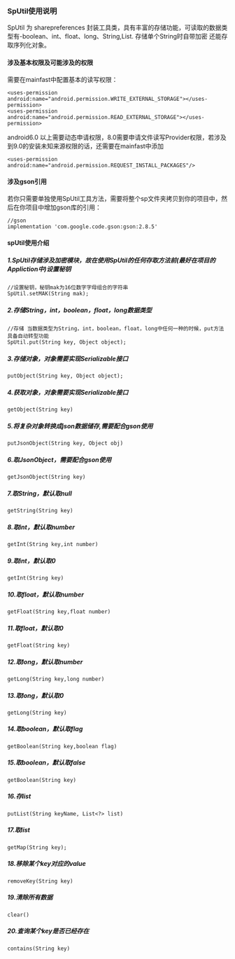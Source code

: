 ### SpUtil使用说明
SpUtil 为 sharepreferences 封装工具类，具有丰富的存储功能，可读取的数据类型有-boolean、int、float、long、String,List. 存储单个String时自带加密
还能存取序列化对象。

#### 涉及基本权限及可能涉及的权限
需要在mainfast中配置基本的读写权限：
```
<uses-permission android:name="android.permission.WRITE_EXTERNAL_STORAGE"></uses-permission>
<uses-permission android:name="android.permission.READ_EXTERNAL_STORAGE"></uses-permission>
```
android6.0 以上需要动态申请权限，8.0需要申请文件读写Provider权限，若涉及到9.0的安装未知来源权限的话，还需要在mainfast中添加
```
<uses-permission android:name="android.permission.REQUEST_INSTALL_PACKAGES"/>
```

#### 涉及gson引用
若你只需要单独使用SpUtil工具方法，需要将整个sp文件夹拷贝到你的项目中，然后在你项目中增加gson库的引用：
```    
//gson
implementation 'com.google.code.gson:gson:2.8.5'
```

#### spUtil使用介绍
##### 1.SpUtil存储涉及加密模块，故在使用SpUtil的任何存取方法前(最好在项目的Appliction中)设置秘钥
```
//设置秘钥，秘钥mak为16位数字字母组合的字符串
SpUtil.setMAK(String mak);
```
##### 2.存储String，int，boolean，float，long数据类型
```
//存储 当数据类型为String，int，boolean，float，long中任何一种的时候，put方法具备自动转型功能
SpUtil.put(String key, Object object);
```
##### 3.存储对象，对象需要实现Serializable接口
```
putObject(String key, Object object);
```
##### 4.获取对象，对象需要实现Serializable接口
```
getObject(String key)
```
##### 5.将复杂对象转换成json数据储存,需要配合gson使用
```
putJsonObject(String key, Object obj)
```
##### 6.取JsonObject，需要配合gson使用
```
getJsonObject(String key)
```
##### 7.取String，默认取null
```
getString(String key)
```
##### 8.取int，默认取number
```
getInt(String key,int number)
```
##### 9.取int，默认取0
```
getInt(String key)
```
##### 10.取float，默认取number
```
getFloat(String key,float number)
```
##### 11.取float，默认取0
```
getFloat(String key)
```
##### 12.取long，默认取number
```
getLong(String key,long number)
```
##### 13.取long，默认取0
```
getLong(String key)
```
##### 14.取boolean，默认取flag
```
getBoolean(String key,boolean flag)
```
##### 15.取boolean，默认取false
```
getBoolean(String key)
```
##### 16.存list
```
putList(String keyName, List<?> list) 
```
##### 17.取list
```
getMap(String key);
```
##### 18.移除某个key对应的value
```
removeKey(String key)
```
##### 19.清除所有数据
```
clear()
```
##### 20.查询某个key是否已经存在
```
contains(String key)
```
